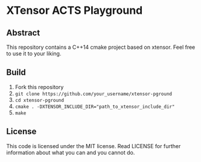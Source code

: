 XTensor ACTS Playground
==================
Abstract
--------
This repository contains a C++14 cmake project based on xtensor. Feel free to use it to your liking.

Build
--------
1. Fork this repository
2. `git clone https://github.com/your_username/xtensor-pground`
3. `cd xtensor-pground`
4. `cmake . -DXTENSOR_INCLUDE_DIR="path_to_xtensor_include_dir"`
5. `make`

License
--------
This code is licensed under the MIT license. Read LICENSE for further information about what you can and you cannot do.
